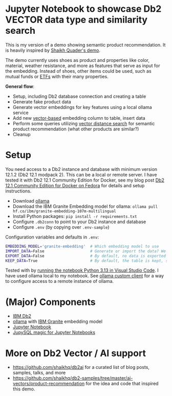 # Jupyter Notebook to showcase Db2 VECTOR data type and similarity search
This is my version of a demo showing semantic product recommendation. It is heavily inspired by [Shaikh Quader's demo](https://github.com/shaikhq/db2-samples/tree/master/ai-vectors/product-recommendation).

The demo currently uses shoes as product and properties like color, material, weather resistance, and more as features that serve as input for the embedding. Instead of shoes, other items could be used, such as mutual funds or [ETFs](https://en.wikipedia.org/wiki/Exchange-traded_fund) with their many properties.


**General flow**:
- Setup, including Db2 database connection and creating a table
- Generate fake product data
- Generate vector embeddings for key features using a local ollama service
- Add new [vector-based](https://www.ibm.com/docs/en/db2/12.1.0?topic=list-vector-values) embedding column to table, insert data
- Perform some queries utilizing [vector distance search](https://www.ibm.com/docs/en/db2/12.1.0?topic=functions-vector-distance) for semantic product recommendation (what other products are similar?)
- Cleanup

# Setup
You need access to a Db2 instance and database with minimum version 12.1.2 (Db2 12.1 modpack 2). This can be a local or remote server. I have tested it with Db2 12.1 Community Edition for Docker, see my blog post [Db2 12.1 Community Edition for Docker on Fedora](https://data-henrik.de/2025/01/db2-v12-community-edition-docker-linux/) for details and setup instructions.

- Download [ollama](https://ollama.com/download)
- Download the IBM Granite Embedding model for ollama: `ollama pull hf.co/ibm/granite-embedding-107m-multilingual`
- Install Python packages: `pip install -r requirements.txt`
- Configure `.db2conn` to point to your Db2 instance and database
- Configure `.env` (by copying over `.env-sample`)

Configuration variables and defaults in `.env`:
```sh
EMBEDDING_MODEL='granite-embedding'  # Which embedding model to use
IMPORT_DATA=False                    # Generate or import the data? We generate by default
EXPORT_DATA=False                    # By default, no data is exported
KEEP_DATA=True                       # By default, the table is kept, so you could run your own queries against Db2
```
Tested with by [running the notebook Python 3.13 in Visual Studio Code](https://code.visualstudio.com/docs/datascience/jupyter-notebooks). I have used ollama local to my notebook. See [ollama custom client](https://github.com/ollama/ollama-python?tab=readme-ov-file#custom-client) for a way to configure access to a remote instance of ollama.

# (Major) Components
- [IBM Db2](https://www.ibm.com/products/db2)
- [ollama](https://ollama.com/) with [IBM Granite](https://www.ibm.com/granite) embedding model
- [Jupyter Notebook](https://jupyter.org/)
- [JupySQL magic for Jupyter Notebooks](https://jupysql.ploomber.io/en/latest/quick-start.html)

# More on Db2 Vector / AI support
- https://github.com/shaikhq/db2ai for a curated list of blog posts, samples, talks, and more
- https://github.com/shaikhq/db2-samples/tree/master/ai-vectors/product-recommendation for the idea and code that inspired this demo.
